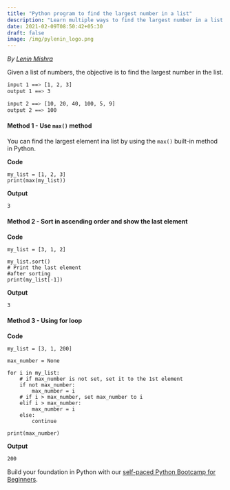 ```yaml
---
title: "Python program to find the largest number in a list"
description: "Learn multiple ways to find the largest number in a list in Python"
date: 2021-02-09T08:50:42+05:30
draft: false
image: /img/pylenin_logo.png
---
```

<div class="sharethis-inline-follow-buttons"></div>

*By [Lenin Mishra](https://www.pylenin.com/authors/#lenin-mishra)*

Given a list of numbers, the objective is to find the largest number in the list.

```bash
input 1 ==> [1, 2, 3]
output 1 ==> 3

input 2 ==> [10, 20, 40, 100, 5, 9]
output 2 ==> 100
```

#### Method 1 - Use `max()` method

You can find the largest element ina list by using the 
`max()` built-in method in Python.

**Code**

```python3
my_list = [1, 2, 3]
print(max(my_list))
```

**Output**

```bash
3
```

#### Method 2 - Sort in ascending order and show the last element

**Code**

```python3
my_list = [3, 1, 2]

my_list.sort()
# Print the last element
#after sorting
print(my_list[-1])
```

**Output**

```bash
3
```

#### Method 3 - Using for loop

**Code**

```python3
my_list = [3, 1, 200]

max_number = None

for i in my_list:
    # if max_number is not set, set it to the 1st element
    if not max_number:
        max_number = i
    # if i > max_number, set max_number to i
    elif i > max_number:
        max_number = i
    else:
        continue

print(max_number)
```

**Output**

```bash
200
```

Build your foundation in Python with our [self-paced Python Bootcamp for Beginners](https://www.pylenin.com/python-bootcamp-2021/).